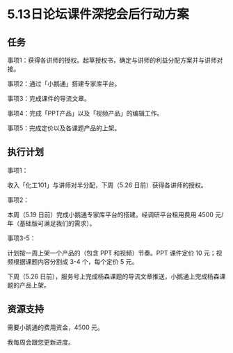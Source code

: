 # 5.13日论坛课件深挖会后行动方案

## 任务

事项1：获得各讲师的授权。起草授权书，确定与讲师的利益分配方案并与讲师对接。

事项2：通过「小鹅通」搭建专家库平台。

事项3：完成课件的导流文章。

事项4：完成「PPT产品」以及「视频产品」的编辑工作。

事项5：完成定价以及各课题产品的上架。

## 执行计划

事项1：

收入「化工101」与讲师对半分配，下周（5.26 日前）获得各讲师的授权。

事项2：

本周（5.19 日前）完成小鹅通专家库平台的搭建。经调研平台租用费用 4500 元/年（基础版可满足我们的需求）。

事项3-5：

计划按一周上架一个产品的（包含 PPT 和视频）节奏。PPT 课件定价 10 元；视频根据课题内容分割成 3-4 个，每个定价 5 元。

下周（5.26 日前），服务号上完成杨森课题的导流文章推送，小鹅通上完成杨森课题的产品上架。

## 资源支持

需要小鹅通的费用资金，4500 元。


我每周会跟您更新进度。

